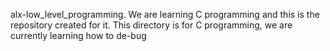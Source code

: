 alx-low_level_programming. We are learning C programming and this is the repository created for it.
This directory is for C programming, we are currently learning how to de-bug

